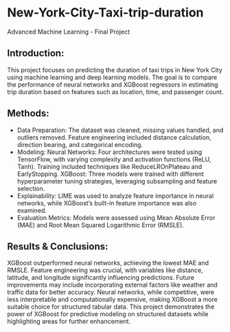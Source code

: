 # New-York-City-Taxi-trip-duration
Advanced Machine Learning - Final Project

## Introduction:
This project focuses on predicting the duration of taxi trips in New York City using machine learning and deep learning models. The goal is to compare the performance of neural networks and XGBoost regressors in estimating trip duration based on features such as location, time, and passenger count.

## Methods:
- Data Preparation: The dataset was cleaned, missing values handled, and outliers removed. Feature engineering included distance calculation, direction bearing, and categorical encoding.
- Modeling:
Neural Networks: Four architectures were tested using TensorFlow, with varying complexity and activation functions (ReLU, Tanh). Training included techniques like ReduceLROnPlateau and EarlyStopping.
XGBoost: Three models were trained with different hyperparameter tuning strategies, leveraging subsampling and feature selection.
- Explainability: LIME was used to analyze feature importance in neural networks, while XGBoost’s built-in feature importance was also examined.
- Evaluation Metrics: Models were assessed using Mean Absolute Error (MAE) and Root Mean Squared Logarithmic Error (RMSLE).

## Results & Conclusions:
XGBoost outperformed neural networks, achieving the lowest MAE and RMSLE.
Feature engineering was crucial, with variables like distance, latitude, and longitude significantly influencing predictions.
Future improvements may include incorporating external factors like weather and traffic data for better accuracy.
Neural networks, while competitive, were less interpretable and computationally expensive, making XGBoost a more suitable choice for structured tabular data.
This project demonstrates the power of XGBoost for predictive modeling on structured datasets while highlighting areas for further enhancement.
